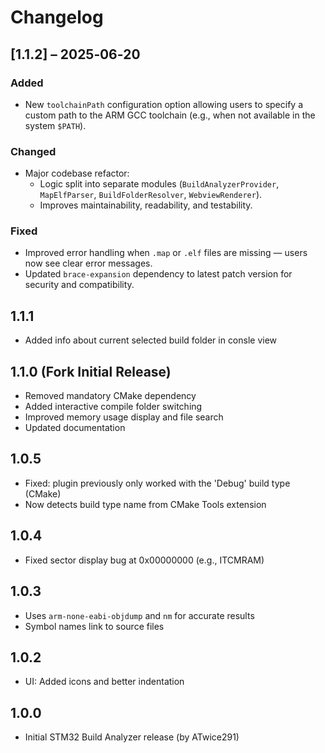 # Changelog

## [1.1.2] – 2025‑06‑20

### Added
- New `toolchainPath` configuration option allowing users to specify a custom path to the ARM GCC toolchain (e.g., when not available in the system `$PATH`).

### Changed
- Major codebase refactor:
  - Logic split into separate modules (`BuildAnalyzerProvider`, `MapElfParser`, `BuildFolderResolver`, `WebviewRenderer`).
  - Improves maintainability, readability, and testability.

### Fixed
- Improved error handling when `.map` or `.elf` files are missing — users now see clear error messages.
- Updated `brace-expansion` dependency to latest patch version for security and compatibility.


## 1.1.1
- Added info about current selected build folder in consle view

## 1.1.0 (Fork Initial Release)
- Removed mandatory CMake dependency
- Added interactive compile folder switching
- Improved memory usage display and file search
- Updated documentation

## 1.0.5
- Fixed: plugin previously only worked with the 'Debug' build type (CMake)
- Now detects build type name from CMake Tools extension

## 1.0.4
- Fixed sector display bug at 0x00000000 (e.g., ITCMRAM)

## 1.0.3
- Uses `arm-none-eabi-objdump` and `nm` for accurate results
- Symbol names link to source files

## 1.0.2
- UI: Added icons and better indentation

## 1.0.0
- Initial STM32 Build Analyzer release (by ATwice291)